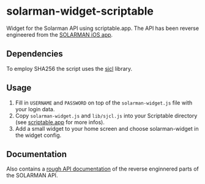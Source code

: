 # solarman-widget-scriptable

Widget for the Solarman API using scriptable.app. The API has been reverse engineered from the [SOLARMAN iOS app](https://apps.apple.com/us/app/solarman-smart/id1469487897).

## Dependencies

To employ SHA256 the script uses the [sjcl](https://github.com/bitwiseshiftleft/sjcl) library. 

## Usage

1. Fill in `USERNAME` and `PASSWORD` on top of the `solarman-widget.js` file with your login data.
2. Copy `solarman-widget.js` and `lib/sjcl.js` into your Scriptable directory (see [scriptable.app](https://scriptable.app) for more infos).
3. Add a small widget to your home screen and choose solarman-widget in the widget config.

## Documentation

Also contains a [rough API documentation](https://github.com/toto/solarman-widget-scriptable/blob/main/doc/API.md) of the reverse enginnered parts of the SOLARMAN API.
